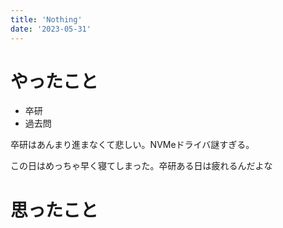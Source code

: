 ```yaml
---
title: 'Nothing'
date: '2023-05-31'
---
```


# やったこと

- 卒研
- 過去問

卒研はあんまり進まなくて悲しい。NVMeドライバ謎すぎる。


この日はめっちゃ早く寝てしまった。卒研ある日は疲れるんだよな


# 思ったこと

